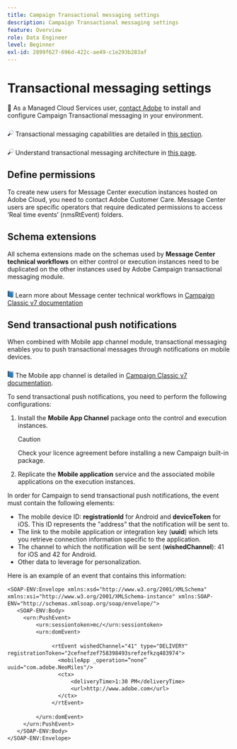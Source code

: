 ```yaml
---
title: Campaign Transactional messaging settings
description: Campaign Transactional messaging settings
feature: Overview
role: Data Engineer
level: Beginner
exl-id: 2899f627-696d-422c-ae49-c1e293b283af
---
```

# Transactional messaging settings

💬 As a Managed Cloud Services user, [contact Adobe](../start/campaign-faq.md#support) to install and configure Campaign Transactional messaging in your environment.

![](../assets/do-not-localize/glass.png) Transactional messaging capabilities are detailed in [this section](../send/transactional.md).

![](../assets/do-not-localize/glass.png) Understand transactional messaging architecture in [this page](../dev/architecture.md).

## Define permissions

To create new users for Message Center execution instances hosted on Adobe Cloud, you need to contact Adobe Customer Care. Message Center users are specific operators that require dedicated permissions to access ‘Real time events’ (nmsRtEvent) folders.

## Schema extensions 

All schema extensions made on the schemas used by **Message Center technical workflows** on either control or execution instances need to be duplicated on the other instances used by Adobe Campaign transactional messaging module.

![](../assets/do-not-localize/book.png) Learn more about Message center technical workflows in [Campaign Classic v7 documentation](https://experienceleague.adobe.com/docs/campaign-classic/using/transactional-messaging/configure-transactional-messaging/additional-configurations.html#technical-workflows)

## Send transactional push notifications

When combined with Mobile app channel module, transactional messaging enables you to push transactional messages through notifications on mobile devices.

![](../assets/do-not-localize/book.png) The Mobile app channel is detailed in [Campaign Classic v7 documentation](https://experienceleague.adobe.com/docs/campaign-classic/using/sending-messages/sending-push-notifications/about-mobile-app-channel.html?lang=en#sending-messages).

To send transactional push notifications, you need to perform the following configurations:

1. Install the **Mobile App Channel** package onto the control and execution instances.

    >[!CAUTION]
    >
    >Check your licence agreement before installing a new Campaign built-in package.

1. Replicate the **Mobile application** service and the associated mobile applications on the execution instances.

In order for Campaign to send transactional push notifications, the event must contain the following elements:

* The mobile device ID: **registrationId** for Android and **deviceToken** for iOS. This ID represents the "address" that the notification will be sent to.
* The link to the mobile application or integration key (**uuid**) which lets you retrieve connection information specific to the application.
* The channel to which the notification will be sent (**wishedChannel**): 41 for iOS and 42 for Android.
* Other data to leverage for personalization.

Here is an example of an event that contains this information:

```
<SOAP-ENV:Envelope xmlns:xsd="http://www.w3.org/2001/XMLSchema" xmlns:xsi="http://www.w3.org/2001/XMLSchema-instance" xmlns:SOAP-ENV="http://schemas.xmlsoap.org/soap/envelope/">
   <SOAP-ENV:Body>
     <urn:PushEvent>
         <urn:sessiontoken>mc/</urn:sessiontoken>
         <urn:domEvent>

              <rtEvent wishedChannel="41" type="DELIVERY" registrationToken="2cefnefzef758398493srefzefkzq483974">
                <mobileApp _operation=”none” uuid="com.adobe.NeoMiles"/>
                <ctx>
                    <deliveryTime>1:30 PM</deliveryTime>
                    <url>http://www.adobe.com</url>
                </ctx>
              </rtEvent>

         </urn:domEvent>
     </urn:PushEvent>           
   </SOAP-ENV:Body>
</SOAP-ENV:Envelope>
```
